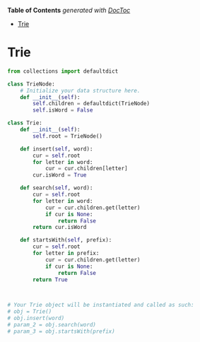 <!-- START doctoc generated TOC please keep comment here to allow auto update -->
<!-- DON'T EDIT THIS SECTION, INSTEAD RE-RUN doctoc TO UPDATE -->
**Table of Contents**  *generated with [DocToc](https://github.com/thlorenz/doctoc)*

- [Trie](#trie)

<!-- END doctoc generated TOC please keep comment here to allow auto update -->

# Trie

```python
from collections import defaultdict

class TrieNode:
    # Initialize your data structure here.
    def __init__(self):
        self.children = defaultdict(TrieNode)
        self.isWord = False

class Trie:
    def __init__(self):
        self.root = TrieNode()

    def insert(self, word):
        cur = self.root
        for letter in word:
            cur = cur.children[letter]
        cur.isWord = True

    def search(self, word):
        cur = self.root
        for letter in word:
            cur = cur.children.get(letter)
            if cur is None:
                return False
        return cur.isWord

    def startsWith(self, prefix):
        cur = self.root
        for letter in prefix:
            cur = cur.children.get(letter)
            if cur is None:
                return False
        return True
        


# Your Trie object will be instantiated and called as such:
# obj = Trie()
# obj.insert(word)
# param_2 = obj.search(word)
# param_3 = obj.startsWith(prefix)
```
